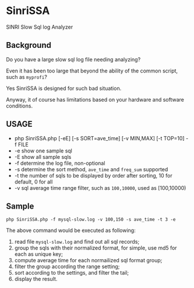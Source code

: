 # SinriSSA
SINRI Slow Sql log Analyzer

## Background
Do you have a large slow sql log file needing analyzing?

Even it has been too large that beyond the ability of the common script, such as `myprofi`?

Yes SinriSSA is designed for such bad situation. 

Anyway, it of course has limitations based on your hardware and software conditions.

## USAGE

*  php SinriSSA.php [-eE] [-s SORT=ave_time] [-v MIN,MAX] [-t TOP=10] -f FILE
*  -e show one sample sql
*  -E show all sample sqls
*  -f determine the log file, non-optional
*  -s determine the sort method, `ave_time` and `freq_sum` supported
*  -t the number of sqls to be displayed by order after sorting, 10 for default, 0 for all
*  -v sql average time range filter, such as `100,10000`, used as [100,10000)
 
## Sample

    php SinriSSA.php -f mysql-slow.log -v 100,150 -s ave_time -t 3 -e


The above command would be executed as following:

1. read file `mysql-slow.log` and find out all sql records;
1. group the sqls with their normalized format, for simple, use md5 for each as unique key;
1. compute average time for each normailized sql format group;
1. filter the group according the range setting;
1. sort according to the settings, and filter the tail;
1. display the result.
